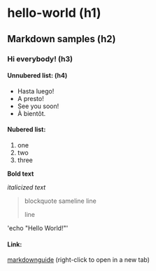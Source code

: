 # hello-world (h1)
## Markdown samples (h2)

### Hi everybody! (h3)

#### Unnubered list: (h4)

- Hasta luego!
- A presto!
- See you soon!
- À bientôt.

#### Nubered list:

1. one
2. two
3. three

**Bold text**

*italicized text*

> blockquote
> sameline
> line
> 
> line

'echo "Hello World!"'

#### Link:
[markdownguide](https://www.markdownguide.org/cheat-sheet/) (right-click to open in a new tab)






